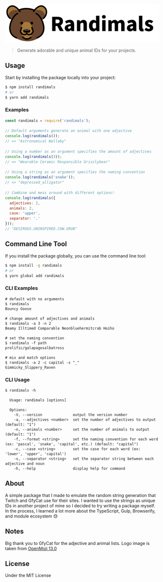 <div style="text-align:center">
  <img src="./docs/randimals-banner.png" width="1024px">
</div>

> Generate adorable and unique animal IDs for your projects.

## Usage

Start by installing the package locally into your project:

```bash
$ npm install randimals
# or
$ yarn add randimals
```

### Examples

```js
const randimals = require('randimals');

// Default arguments generate an animal with one adjective
console.log(randimals());
// => "Astronomical Wallaby"

// Using a number as an argument specifies the amount of adjectives
console.log(randimals(3));
// => "Wearable Ceramic Responsible Grizzlybear"

// Using a string as an argument specifies the naming convention
console.log(randimals('snake'));
// => "depressed_alligator"

// Combine and mess around with different options!
console.log(randimals({
  adjectives: 2,
  animals: 2,
  case: 'upper',
  separator: '.'
}));
// "DESIROUS.UNINSPIRED.COW.GRUB"
```

## Command Line Tool

If you install the package globally, you can use the command line tool:

```bash
$ npm install -g randimals
# or
$ yarn global add randimals
```

### CLI Examples

```shell
# default with no arguments
$ randimals
Bouncy Goose

# change amount of adjectives and animals
$ randimals -a 3 -n 2
Beamy Illtimed Comparable Neonbluehermitcrab Hoiho

# set the naming convention
$ randimals -f path
prolific/galapagosalbatross

# mix and match options
$ randimals -a 2 -c capital -s "_"
Gimmicky_Slippery_Raven
```

### CLI Usage

```shell
$ randimals -h

  Usage: randimals [options]

  Options:
    -V, --version              output the version number
    -a, --adjectives <number>  set the number of adjectives to output (default: "1")
    -n, --animals <number>     set the number of animals to output (default: "1")
    -f, --format <string>      set the naming convention for each word (ex: 'pascal', 'snake', 'capital', etc.) (default: "capital")
    -c, --case <string>        set the case for each word (ex: 'lower', 'upper', 'capital')
    -s, --separator <string>   set the separator string between each adjective and noun
    -h, --help                 display help for command
```

## About

A simple package that I made to emulate the random string generation that Twitch and GfyCat use for their sites. I wanted to use the strings as unique IDs in another project of mine so I decided to try writing a package myself. In the process, I learned a lot more about the TypeScript, Gulp, Browserify, and module ecosystem 😓

## Notes

Big thank you to GfyCat for the adjective and animal lists. Logo image is taken from [OpenMoji 13.0](https://openmoji.org/)

## License

Under the MIT License
